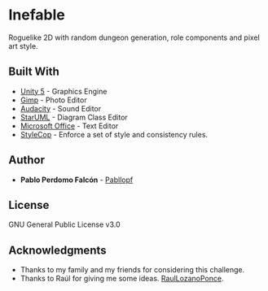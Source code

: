 # Inefable
Roguelike 2D with random dungeon generation, role components and pixel art style.

## Built With

* [Unity 5](https://unity3d.com/) - Graphics Engine
* [Gimp](https://www.gimp.org/) - Photo Editor
* [Audacity](https://www.audacityteam.org/) - Sound Editor
* [StarUML](https://www.audacityteam.org/) - Diagram Class Editor
* [Microsoft Office](https://www.microsoft.com/es-es/download/office.aspx) - Text Editor
* [StyleCop](https://marketplace.visualstudio.com/items?itemName=ChrisDahlberg.StyleCop) - Enforce a set of style and consistency rules.

## Author

* **Pablo Perdomo Falcón** - [Pabllopf](https://github.com/pabllopf)

## License

GNU General Public License v3.0

## Acknowledgments

* Thanks to my family and my friends for considering this challenge.
* Thanks to Raúl for giving me some ideas.  [RaulLozanoPonce](https://github.com/RaulLozanoPonce).
